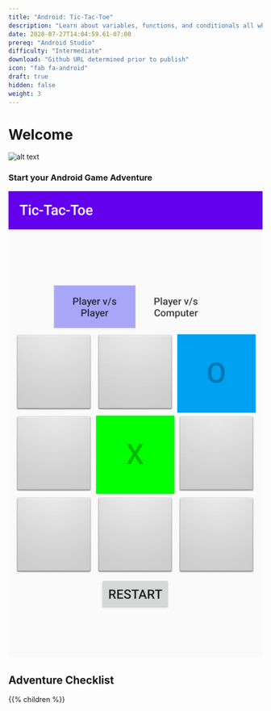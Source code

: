 ```yaml
---
title: "Android: Tic-Tac-Toe"
description: "Learn about variables, functions, and conditionals all while building a Tic-Tac-Toe Android app."
date: 2020-07-27T14:04:59.61-07:00
prereq: "Android Studio"
difficulty: "Intermediate"
download: "Github URL determined prior to publish"
icon: "fab fa-android"
draft: true
hidden: false
weight: 3
---
```


# Welcome
![alt text](https://media.giphy.com/media/1nOL7s74KmSk0zDlDD/giphy.gif)

### Start your Android Game Adventure
![Android Tic-Tac-Toe Game](resources/_gen/images/game_play.PNG)

## Adventure Checklist

{{% children %}}
